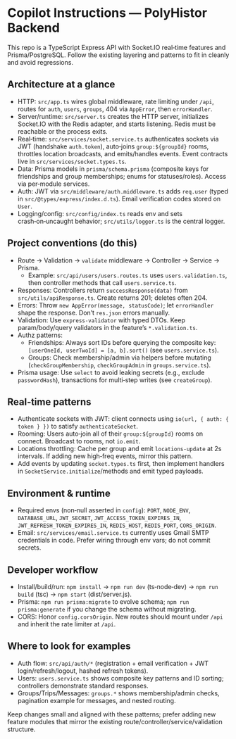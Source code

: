 # Copilot Instructions — PolyHistor Backend

This repo is a TypeScript Express API with Socket.IO real‑time features and Prisma/PostgreSQL. Follow the existing layering and patterns to fit in cleanly and avoid regressions.

## Architecture at a glance
- HTTP: `src/app.ts` wires global middleware, rate limiting under `/api`, routes for `auth`, `users`, `groups`, 404 via `AppError`, then `errorHandler`.
- Server/runtime: `src/server.ts` creates the HTTP server, initializes Socket.IO with the Redis adapter, and starts listening. Redis must be reachable or the process exits.
- Real‑time: `src/services/socket.service.ts` authenticates sockets via JWT (handshake `auth.token`), auto‑joins `group:${groupId}` rooms, throttles location broadcasts, and emits/handles events. Event contracts live in `src/services/socket.types.ts`.
- Data: Prisma models in `prisma/schema.prisma` (composite keys for friendships and group memberships; enums for statuses/roles). Access via per‑module services.
- Auth: JWT via `src/middleware/auth.middleware.ts` adds `req.user` (typed in `src/@types/express/index.d.ts`). Email verification codes stored on `User`.
- Logging/config: `src/config/index.ts` reads env and sets crash‑on‑uncaught behavior; `src/utils/logger.ts` is the central logger.

## Project conventions (do this)
- Route → Validation → `validate` middleware → Controller → Service → Prisma.
  - Example: `src/api/users/users.routes.ts` uses `users.validation.ts`, then controller methods that call `users.service.ts`.
- Responses: Controllers return `successResponse(data)` from `src/utils/apiResponse.ts`. Create returns 201; deletes often 204.
- Errors: Throw `new AppError(message, statusCode)`; let `errorHandler` shape the response. Don’t `res.json` errors manually.
- Validation: Use `express-validator` with typed DTOs. Keep param/body/query validators in the feature’s `*.validation.ts`.
- Authz patterns:
  - Friendships: Always sort IDs before querying the composite key: `[userOneId, userTwoId] = [a, b].sort()` (see `users.service.ts`).
  - Groups: Check membership/admin via helpers before mutating (`checkGroupMembership`, `checkGroupAdmin` in `groups.service.ts`).
- Prisma usage: Use `select` to avoid leaking secrets (e.g., exclude `passwordHash`), transactions for multi‑step writes (see `createGroup`).

## Real‑time patterns
- Authenticate sockets with JWT: client connects using `io(url, { auth: { token } })` to satisfy `authenticateSocket`.
- Rooming: Users auto‑join all of their `group:${groupId}` rooms on connect. Broadcast to rooms, not `io.emit`.
- Locations throttling: Cache per group and emit `locations-update` at 2s intervals. If adding new high‑freq events, mirror this pattern.
- Add events by updating `socket.types.ts` first, then implement handlers in `SocketService.initialize`/methods and emit typed payloads.

## Environment & runtime
- Required envs (non‑null asserted in `config`): `PORT`, `NODE_ENV`, `DATABASE_URL`, `JWT_SECRET`, `JWT_ACCESS_TOKEN_EXPIRES_IN`, `JWT_REFRESH_TOKEN_EXPIRES_IN`, `REDIS_HOST`, `REDIS_PORT`, `CORS_ORIGIN`.
- Email: `src/services/email.service.ts` currently uses Gmail SMTP credentials in code. Prefer wiring through env vars; do not commit secrets.

## Developer workflow
- Install/build/run: `npm install` → `npm run dev` (ts‑node‑dev) → `npm run build` (tsc) → `npm start` (dist/server.js).
- Prisma: `npm run prisma:migrate` to evolve schema; `npm run prisma:generate` if you change the schema without migrating.
- CORS: Honor `config.corsOrigin`. New routes should mount under `/api` and inherit the rate limiter at `/api`.

## Where to look for examples
- Auth flow: `src/api/auth/*` (registration + email verification + JWT login/refresh/logout, hashed refresh tokens).
- Users: `users.service.ts` shows composite key patterns and ID sorting; controllers demonstrate standard responses.
- Groups/Trips/Messages: `groups.*` shows membership/admin checks, pagination example for messages, and nested routing.

Keep changes small and aligned with these patterns; prefer adding new feature modules that mirror the existing route/controller/service/validation structure.
